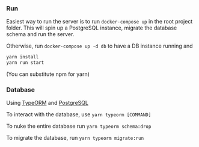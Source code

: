 

### Run

Easiest way to run the server is to run `docker-compose up` in the root project folder.
This will spin up a PostgreSQL instance, migrate the database schema and run the server.



Otherwise, run `docker-compose up -d db` to have a DB instance running and 
```bash
yarn install
yarn run start
```

(You can substitute npm for yarn)

### Database

Using [TypeORM](https://typeorm.io) and [PostgreSQL](https://www.postgresql.org)

To interact with the database, use `yarn typeorm [COMMAND]`

To nuke the entire database run
`yarn typeorm schema:drop`

To migrate the database, run `yarn typeorm migrate:run`
